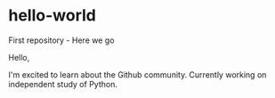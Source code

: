 # hello-world
First repository - Here we go

Hello,

I'm excited to learn about the Github community.  Currently working on independent study of Python.
